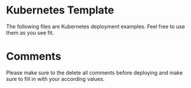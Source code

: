 # Kubernetes Template
The following files are Kubernetes deployment examples. Feel free to use them as you see fit.

# Comments
Please make sure to the delete all comments before deploying and make sure to fill in with your according values.